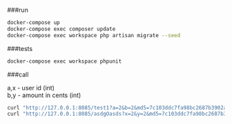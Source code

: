 

###run

```bash
docker-compose up
docker-compose exec composer update
docker-compose exec workspace php artisan migrate --seed
```

###tests

```bash
docker-compose exec workspace phpunit
```


###call

a,x - user id (int)  
b,y - amount in cents (int)
```bash
curl "http://127.0.0.1:8085/test1?a=2&b=2&md5=7c103ddc7fa98bc2687b3902ad4f2710"
curl "http://127.0.0.1:8085/asdgOasds?x=2&y=2&md5=7c103ddc7fa98bc2687b3902ad4f2710"
```